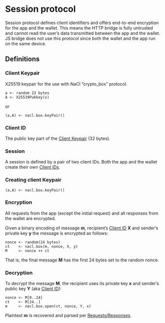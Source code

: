 # Session protocol

Session protocol defines client identifiers and offers end-to-end encryption for the app and the wallet. This means the HTTP bridge is fully untrusted and cannot read the user’s data transmitted between the app and the wallet. JS bridge does not use this protocol since both the wallet and the app run on the same device.

## Definitions

### Client Keypair

X25519 keypair for the use with NaCl “crypto_box” protocol.

```
a <- random 23 bytes
A <- X25519Pubkey(s)
```

or

```
(a,A) <- nacl.box.keyPair()
```

### Client ID

The public key part of the [Client Keypair](#client-keypair) (32 bytes).

### Session

A session is defined by a pair of two client IDs. Both the app and the wallet create their own [Client IDs](#client-id).

### Creating client Keypair

```
(a,A) <- nacl.box.keyPair()
```

### Encryption

All requests from the app (except the initial request) and all responses from the wallet are encrypted.

Given a binary encoding of message **m**, recipient’s [Client ID](#client-id) **X** and sender’s private key **y** the message is encrypted as follows:

```
nonce <- random(24 bytes)
ct    <- nacl.box(m, nonce, X, y)
M     <- nonce ++ ct
```

That is, the final message **M** has the first 24 bytes set to the random nonce.

### Decryption

To decrypt the message **M**, the recipient uses its private key **x** and sender’s public key **Y** (aka [Client ID](#client-id)):

```
nonce <- M[0..24]
ct    <- M[24..]
m     <- nacl.box.open(ct, nonce, Y, x)
```

Plaintext **m** is recovered and parsed per [Requests/Responses](/develop/dapps/ton-connect/protocol/requests-responses#requests-and-responses).
